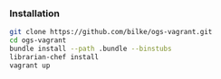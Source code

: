 ### Installation

```bash
git clone https://github.com/bilke/ogs-vagrant.git
cd ogs-vagrant
bundle install --path .bundle --binstubs
librarian-chef install
vagrant up
```
